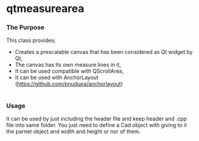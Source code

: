 # qtmeasurearea
### The Purpose
This class provides;
- Creates a prescalable canvas that has been considered as Qt widget by Qt,
- The canvas has its own measure lines in it,
- It can be used compatible with QScrollArea,
- It can be used with AnchorLayout (https://github.com/pnudupa/anchorlayout)
# 
### Usage
It can be used by just including the header file and keep header and .cpp file into same folder. You just need to define a Cad object with giving to it the parnet object and width and height or nor of them.